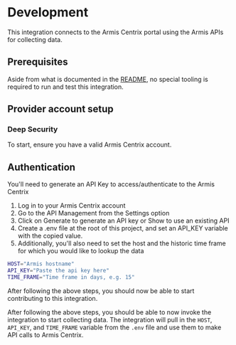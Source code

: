# Development

This integration connects to the Armis Centrix portal using the Armis APIs for
collecting data.

## Prerequisites

Aside from what is documented in the [README](../README.md), no special tooling
is required to run and test this integration.

## Provider account setup

### Deep Security

To start, ensure you have a valid Armis Centrix account.

## Authentication

You'll need to generate an API Key to access/authenticate to the Armis Centrix

1. Log in to your Armis Centrix account
2. Go to the API Management from the Settings option
3. Click on Generate to generate an API key or Show to use an existing API
4. Create a .env file at the root of this project, and set an API_KEY variable
   with the copied value.
5. Additionally, you'll also need to set the host and the historic time frame
   for which you would like to lookup the data

```bash
HOST="Armis hostname"
API_KEY="Paste the api key here"
TIME_FRAME="Time frame in days, e.g. 15"
```

After following the above steps, you should now be able to start contributing to
this integration.

After following the above steps, you should be able to now invoke the
integration to start collecting data. The integration will pull in the `HOST`,
`API_KEY`, and `TIME_FRAME` variable from the `.env` file and use them to make
API calls to Armis Centrix.
